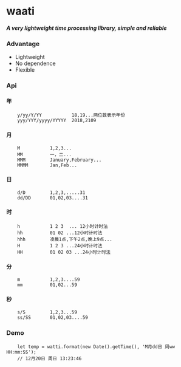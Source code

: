
# waati
   
   ___A very lightweight time processing library, simple and reliable___
   
### Advantage 
   * Lightweight
   * No dependence
   * Flexible

### Api

   #### 年
        y/yy/Y/YY           18,19...两位数表示年份
        yyy/YYY/yyyy/YYYYY  2018,2109
        
   #### 月
        M           1,2,3...
        MM          一，二...
        MMM         January,February...
        MMMM        Jan,Feb...
        
   #### 日
        d/D         1,2,3,.....31
        dd/DD       01,02,03....31
            
   #### 时
        h           1 2 3  ... 12小时计时法
        hh          01 02 ...12小时计时法
        hhh         凌晨1点,下午2点,晚上9点...
        H           1 2 3 ...24小时计时法
        HH          01 02 03 ...24小时计时法
        
   #### 分
        m           1,2,3....59
        mm          01,02...59
   #### 秒
        s/S         1,2,3...59
        ss/SS       01,02,03....59        

### Demo
    
```  
    let temp = watti.format(new Date().getTime(), 'M月dd日 周ww HH:mm:SS');
    // 12月20日 周日 13:23:46
```
